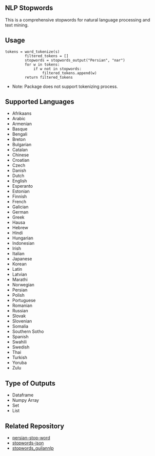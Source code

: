 ## NLP Stopwords

This is  a comprehensive stopwords for natural language processing and text mining.


## Usage
 ```
 tokens = word_tokenize(s)
          filtered_tokens = []
          stopwords = stopwords_output("Persian", "nar")
          for w in tokens:
              if w not in stopwords:
                  filtered_tokens.append(w)
          return filtered_tokens
 ```
 * Note: Package does not support tokenizing process.
## Supported Languages
  * Afrikaans
  * Arabic
  * Armenian
  * Basque
  * Bengali
  * Breton
  * Bulgarian
  * Catalan
  * Chinese
  * Croatian
  * Czech
  * Danish
  * Dutch
  * English
  * Esperanto
  * Estonian
  * Finnish
  * French
  * Galician
  * German
  * Greek
  * Hausa
  * Hebrew
  * Hindi
  * Hungarian
  * Indonesian
  * Irish
  * Italian
  * Japanese
  * Korean
  * Latin
  * Latvian
  * Marathi
  * Norwegian
  * Persian
  * Polish
  * Portuguese
  * Romanian
  * Russian
  * Slovak
  * Slovenian
  * Somalia
  * Southern Sotho
  * Spanish
  * Swahili
  * Swedish
  * Thai
  * Turkish
  * Yoruba
  * Zulu

## Type of Outputs
   * Dataframe
   * Numpy Array
   * Set
   * List

## Related Repository
* [persian-stop-word](https://github.com/amirshnll/persian-stop-word/)
* [stopwords-json](https://github.com/6/stopwords-json)
* [stopwords_guilannlp](https://github.com/JoyeBright/stopwords_guilannlp)
